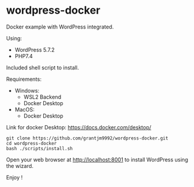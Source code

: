 # wordpress-docker

Docker example with WordPress integrated.

Using:
   * WordPress 5.7.2
   * PHP7.4

Included shell script to install.


Requirements:
   * Windows:
      * WSL2 Backend
      * Docker Desktop
   * MacOS:
      * Docker Desktop

Link for docker Desktop: https://docs.docker.com/desktop/


```
git clone https://github.com/grantjm9992/wordpress-docker.git
cd wordpress-docker
bash ./scripts/install.sh
```

Open your web browser at [http://localhost:8001](http://localhost:8001) to install WordPress using the wizard.

Enjoy !
